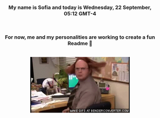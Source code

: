 


<div align="center">
<h3 >My name is Sofia and today is Wednesday, 22 September, 05:12 GMT-4</h3><br>
<h3 >For now, me and my personalities are working to create a fun Readme 👋
</h3><br>
<img src='img/dwight.gif' alt='working...'/>
</div>
